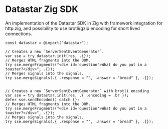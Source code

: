 # Datastar Zig SDK

An implementation of the Datastar SDK in Zig with framework integration for http.zig, and possibility to use brotli/gzip encoding for short lived connections.

```zig
const datastar = @import("datastar");

// Creates a new `ServerSentEventGenerator`.
var sse = try datastar.init(res, .{});
// Merges HTML fragments into the DOM.
try sse.mergeFragments("<div id='question'>What do you put in a toaster?</div>", .{});
// Merges signals into the signals.
try sse.mergeSignals(.{ .response = "", .answer = "bread" }, .{});


// Creates a new `ServerSentEventGenerator` with brotli encoding
var sse = try datastar.init(res, .{ .encoding = .br });
defer sse.sendEncoded() catch {};
// Merges HTML fragments into the DOM.
try sse.mergeFragments("<div id='question'>What do you put in a toaster?</div>", .{});
// Merges signals into the signals.
try sse.mergeSignals(.{ .response = "", .answer = "bread" }, .{});

```

